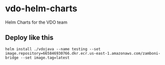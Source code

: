 # vdo-helm-charts
Helm Charts for the VDO team

## Deploy like this
```
helm install ./vdojava --name testing --set image.repository=665846930766.dkr.ecr.us-east-1.amazonaws.com/zamboni-bridge --set image.tag=latest 
```
